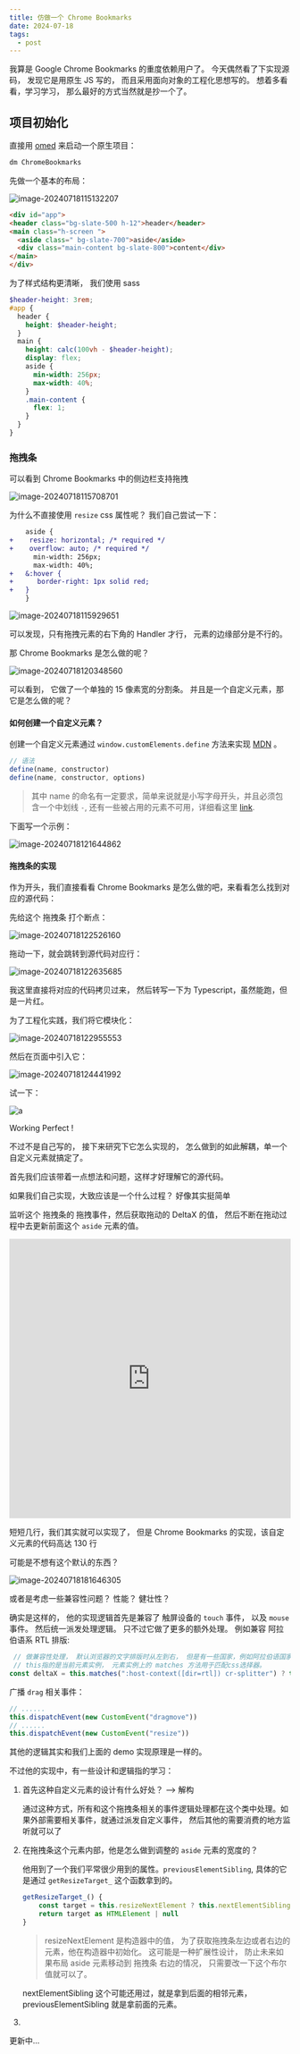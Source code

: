 ```yaml
---
title: 仿做一个 Chrome Bookmarks
date: 2024-07-18
tags:
  - post
---
```






我算是 Google Chrome Bookmarks 的重度依赖用户了。 今天偶然看了下实现源码， 发现它是用原生 JS 写的， 而且采用面向对象的工程化思想写的。 想着多看看，学习学习， 那么最好的方式当然就是抄一个了。 



## 项目初始化

直接用 [omed](https://github.com/joisun/omed) 来启动一个原生项目：

```bash
dm ChromeBookmarks
```

先做一个基本的布局：

![image-20240718115132207](./assets/image-20240718115132207.png)

```html
<div id="app">
<header class="bg-slate-500 h-12">header</header>
<main class="h-screen ">
  <aside class=" bg-slate-700">aside</aside>
  <div class="main-content bg-slate-800">content</div>
</main>
</div>
```

为了样式结构更清晰， 我们使用 sass 

```scss
$header-height: 3rem;
#app {
  header {
    height: $header-height;
  }
  main {
    height: calc(100vh - $header-height);
    display: flex;
    aside {
      min-width: 256px;
      max-width: 40%;
    }
    .main-content {
      flex: 1;
    }
  }
}

```

### 拖拽条

可以看到 Chrome Bookmarks 中的侧边栏支持拖拽

![image-20240718115708701](./assets/image-20240718115708701.png)

为什么不直接使用 `resize` css 属性呢？ 我们自己尝试一下：
```diff
    aside {
+    resize: horizontal; /* required */
+    overflow: auto; /* required */
      min-width: 256px;
      max-width: 40%;
+   &:hover {
+      border-right: 1px solid red;
+   }
    }
```

![image-20240718115929651](./assets/image-20240718115929651.png)

可以发现，只有拖拽元素的右下角的 Handler 才行， 元素的边缘部分是不行的。 

那 Chrome Bookmarks 是怎么做的呢？

![image-20240718120348560](./assets/image-20240718120348560.png)

可以看到， 它做了一个单独的 15 像素宽的分割条。 并且是一个自定义元素，那它是怎么做的呢？

#### 如何创建一个自定义元素？

创建一个自定义元素通过 `window.customElements.define` 方法来实现 [MDN](https://developer.mozilla.org/en-US/docs/Web/API/CustomElementRegistry/define) 。

```js
// 语法
define(name, constructor)
define(name, constructor, options)
```

> 其中 name 的命名有一定要求，简单来说就是小写字母开头，并且必须包含一个中划线 `-`, 还有一些被占用的元素不可用，详细看这里 [link](https://developer.mozilla.org/en-US/docs/Web/API/CustomElementRegistry/define#valid_custom_element_names).

下面写一个示例：

![image-20240718121644862](./assets/image-20240718121644862.png)

#### 拖拽条的实现

作为开头，我们直接看看 Chrome Bookmarks 是怎么做的吧，来看看怎么找到对应的源代码：

先给这个 拖拽条 打个断点：

![image-20240718122526160](./assets/image-20240718122526160.png)

拖动一下，就会跳转到源代码对应行：

![image-20240718122635685](./assets/image-20240718122635685.png)

我这里直接将对应的代码拷贝过来， 然后转写一下为 Typescript，虽然能跑，但是一片红。 

为了工程化实践，我们将它模块化：

![image-20240718122955553](./assets/image-20240718122955553.png)

然后在页面中引入它：

![image-20240718124441992](./assets/image-20240718124441992.png)

试一下：

![a](./assets/a.webp)

Working Perfect !

不过不是自己写的， 接下来研究下它怎么实现的， 怎么做到的如此解耦，单一个自定义元素就搞定了。 

首先我们应该带着一点想法和问题，这样才好理解它的源代码。 

如果我们自己实现，大致应该是一个什么过程？ 好像其实挺简单

监听这个 拖拽条的 拖拽事件，然后获取拖动的 DeltaX 的值， 然后不断在拖动过程中去更新前面这个 `aside` 元素的值。 

<iframe height="500" style="width: 100%;" scrolling="no" title="DragBar_IMPL[blog]" src="https://codepen.io/joisun/embed/oNrbdKw?default-tab=js%2Cresult&editable=true" frameborder="no" loading="lazy" allowtransparency="true" allowfullscreen="true">
  See the Pen <a href="https://codepen.io/joisun/pen/oNrbdKw">
  DragBar_IMPL[blog]</a> by joisun (<a href="https://codepen.io/joisun">@joisun</a>)
  on <a href="https://codepen.io">CodePen</a>.
</iframe>

短短几行，我们其实就可以实现了， 但是 Chrome Bookmarks 的实现，该自定义元素的代码高达 130 行

可能是不想有这个默认的东西？

![image-20240718181646305](./assets/image-20240718181646305.png)

或者是考虑一些兼容性问题？ 性能？ 健壮性？

确实是这样的， 他的实现逻辑首先是兼容了 触屏设备的 `touch` 事件， 以及 `mouse` 事件。 然后统一派发处理逻辑。  只不过它做了更多的额外处理。 例如兼容 阿拉伯语系 RTL 排版:

```js
 // 做兼容性处理， 默认浏览器的文字排版时从左到右， 但是有一些国家，例如阿拉伯语国家， 是从右到左， 这时候的 deltaX 的计算规则不同。 
 // this指的是当前元素实例， 元素实例上的 matches 方法用于匹配css选择器。 
const deltaX = this.matches(":host-context([dir=rtl]) cr-splitter") ? this.startX_ - clientX : clientX - this.startX_;
```

 广播 `drag` 相关事件：

```js
// ......
this.dispatchEvent(new CustomEvent("dragmove"))
// ......
this.dispatchEvent(new CustomEvent("resize"))
```

其他的逻辑其实和我们上面的 demo 实现原理是一样的。

不过他的实现中，有一些设计和逻辑指的学习：

1. 首先这种自定义元素的设计有什么好处？ ——> 解构

   通过这种方式，所有和这个拖拽条相关的事件逻辑处理都在这个类中处理。如果外部需要相关事件，就通过派发自定义事件， 然后其他的需要消费的地方监听就可以了

2. 在拖拽条这个元素内部，他是怎么做到调整的 `aside` 元素的宽度的？

   他用到了一个我们平常很少用到的属性。`previousElementSibling`, 具体的它是通过 `getResizeTarget_` 这个函数拿到的。
   ```js
   getResizeTarget_() {
       const target = this.resizeNextElement ? this.nextElementSibling : this.previousElementSibling;
       return target as HTMLElement | null
   }
   ```

   > resizeNextElement 是构造器中的值， 为了获取拖拽条左边或者右边的元素，他在构造器中初始化。 这可能是一种扩展性设计， 防止未来如果布局 aside 元素移动到 拖拽条 右边的情况， 只需要改一下这个布尔值就可以了。 

   nextElementSibling 这个可能还用过，就是拿到后面的相邻元素，previousElementSibling 就是拿前面的元素。 

3. 

更新中...